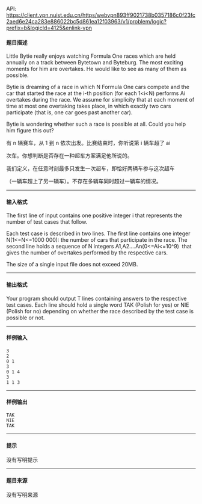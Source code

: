 API: https://client.vpn.nuist.edu.cn/https/webvpn893ff9021738b0357186c0f23fc2aed6e24ca283e886022bc5d861ea12f03963/v1/problem/logic?prefix=b&logicId=4125&enlink-vpn

#### 题目描述

Little Bytie really enjoys watching Formula One races which are held annually on a track between Bytetown and Byteburg. The most exciting moments for him are overtakes. He would like to see as many of them as possible.

Bytie is dreaming of a race in which N Formula One cars compete and the car that started the race at the i-th position (for each 1<i<N) performs Ai overtakes during the race. We assume for simplicity that at each moment of time at most one overtaking takes place, in which exactly two cars participate (that is, one car goes past another car).

Bytie is wondering whether such a race is possible at all. Could you help him figure this out?

有 n 辆赛车，从 1 到 n 依次出发。比赛结束时，你听说第 i 辆车超了 ai

次车。你想判断是否存在一种超车方案满足他所说的。

我们定义，在任意时刻最多只发生一次超车，即恰好两辆车参与这次超车

（一辆车超上了另一辆车）。不存在多辆车同时超过一辆车的情况。

---

#### 输入格式

The first line of input contains one positive integer i that represents the number of test cases that follow.

Each test case is described in two lines. The first line contains one integer N(1<=N<=1000 000): the number of cars that participate in the race. The second line holds a sequence of N integers A1,A2….An(0<=Ai<=10^9)  that gives the number of overtakes performed by the respective cars.

The size of a single input file does not exceed 20MB.

---

#### 输出格式

Your program should output T lines containing answers to the respective test cases. Each line should hold a single word TAK (Polish for yes) or NIE (Polish for no) depending on whether the race described by the test case is possible or not.

---

#### 样例输入
```
3
2
0 1
3
0 1 4
3
1 1 3

```

---

#### 样例输出
```
TAK
NIE
TAK

```

---

#### 提示

没有写明提示

---

#### 题目来源

没有写明来源